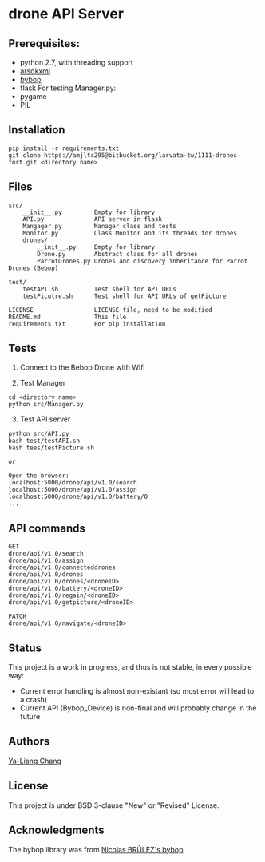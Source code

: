 # drone API Server

## Prerequisites:

* python 2.7, with threading support
* [arsdkxml](https://pypi.python.org/pypi/arsdkxml)
* [bybop](https://pypi.python.org/pypi?:action=display&name=bybop)
* flask
For testing Manager.py:
* pygame
* PIL

## Installation

```
pip install -r requirements.txt
git clone https://amjltc295@bitbucket.org/larvata-tw/1111-drones-fort.git <directory name>
```

## Files

```
src/
    __init__.py         Empty for library
    API.py              API server in flask
    Mangager.py         Manager class and tests
    Monitor.py          Class Monitor and its threads for drones
    drones/
        __init__.py     Empty for library
        Drone.py        Abstract class for all drones
        ParrotDrones.py Drones and discovery inheritance for Parrot Drones (Bebop)

test/
    testAPI.sh          Test shell for API URLs
    testPicutre.sh      Test shell for API URLs of getPicture

LICENSE                 LICENSE file, need to be modified
README.md               This file
requirements.txt        For pip installation
```


## Tests

1. Connect to the Bebop Drone with Wifi

2. Test Manager
```
cd <directory name>
python src/Manager.py

```

3. Test API server
```
python src/API.py
bash test/testAPI.sh
bash tees/testPicture.sh

or

Open the browser:
localhost:5000/drone/api/v1.0/search
localhost:5000/drone/api/v1.0/assign
localhost:5000/drone/api/v1.0/battery/0
...
```

## API commands

```
GET
drone/api/v1.0/search
drone/api/v1.0/assign
drone/api/v1.0/connecteddrones
drone/api/v1.0/drones
drone/api/v1.0/drones/<droneID>
drone/api/v1.0/battery/<droneID>
drone/api/v1.0/regain/<droneID>
drone/api/v1.0/getpicture/<droneID>

PATCH
drone/api/v1.0/navigate/<droneID>
```

## Status

This project is a work in progress, and thus is not stable, in every possible way:
 * Current error handling is almost non-existant (so most error will lead to a crash)
 * Current API (Bybop_Device) is non-final and will probably change in the future
 
## Authors

[Ya-Liang Chang](https://github.com/amjltc295)

## License

This project is under BSD 3-clause "New" or "Revised" License.

## Acknowledgments

The bybop library was from [Nicolas BRÛLEZ's bybop](https://github.com/N-Bz/bybop)



